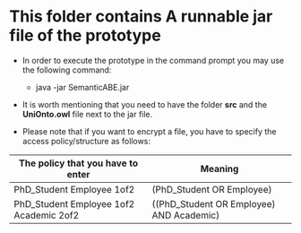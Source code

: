 # This folder contains A runnable jar file of the prototype

* In order to execute the prototype in the command prompt you may use the following command:
	* java -jar SemanticABE.jar

* It is worth mentioning that you need to have the folder **src** and the **UniOnto.owl** file next to the jar file.  

* Please note that if you want to encrypt a file, you have to specify the access policy/structure as follows:

The policy that you have to enter | Meaning
------------ | -------------
PhD_Student Employee 1of2 | (PhD_Student OR Employee)
PhD_Student Employee 1of2 Academic 2of2 | ((PhD_Student OR Employee) AND Academic)

